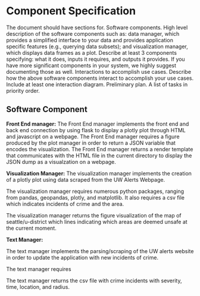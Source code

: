 # Component Specification 
The document should have sections for.
Software components. High level description of the software components such as: data manager, which provides a simplified interface to your data and provides application specific features (e.g., querying data subsets); and visualization manager, which displays data frames as a plot. Describe at least 3 components specifying: what it does, inputs it requires, and outputs it provides. If you have more significant components in your system, we highly suggest documenting those as well.
Interactions to accomplish use cases. Describe how the above software components interact to accomplish your use cases. Include at least one interaction diagram.
Preliminary plan. A list of tasks in priority order.

## Software Component

**Front End manager:**
The Front End manager implements the front end and back end connection by using flask to display a plotly plot through HTML and javascript on a webpage. 
The Front End manager requires a figure produced by the plot manager in order to return a JSON variable that encodes the visualization. 
The Front End manager returns a render template that communicates with the HTML file in the current directory to display the JSON dump as a visualzation on a webpage. 

**Visualization Manager:** The visualization manager implements the creation of a plotly plot using data scraped from the UW Alerts Webpage. 

The visualization manager requires numerous python packages, ranging from pandas, geopandas, plotly, and matplotlib. It also requires a csv file which indicates incidents of crime and the area.

The visualization manager returns the figure visualization of the map of seattle/u-district which lines indicating which areas are deemed unsafe at the current moment. 

**Text Manager:**

The text manager implements the parsing/scraping of the UW alerts website in order to update the application with new incidents of crime.

The text manager requires 

The text manager returns the csv file with crime incidents with severity, time, location, and radius. 

